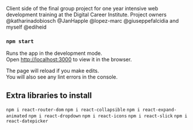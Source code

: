 Client side of the final group project for one year intensive web development training at the Digital Career Institute. Project owners @katharinadobiosch @JanHapple @lopez-marc @giuseppefalcidia and myself @ediheid

### `npm start`

Runs the app in the development mode.\
Open [http://localhost:3000](http://localhost:3000) to view it in the browser.

The page will reload if you make edits.\
You will also see any lint errors in the console.

## Extra libraries to install

`npm i react-router-dom`
`npm i react-collapsible`
`npm i react-expand-animated`
`npm i react-dropdown`
`npm i react-icons`
`npm i react-slick`
`npm i react-datepicker`

<!-- react-dates via:
`( export PKG=react-dates; npm info "$PKG" peerDependencies --json | command sed 's/[\{\},]//g ; s/: /@/g; s/ *//g' | xargs npm install --save "$PKG" ) `
See docs here:
https://github.com/airbnb/react-dates -->
